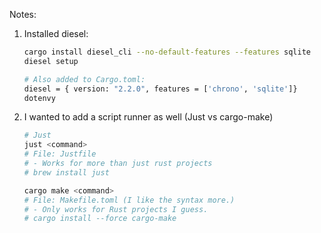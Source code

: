 Notes:

1. Installed diesel:

   ```sh
   cargo install diesel_cli --no-default-features --features sqlite
   diesel setup

   # Also added to Cargo.toml:
   diesel = { version: "2.2.0", features = ['chrono', 'sqlite']}
   dotenvy
   ```

2. I wanted to add a script runner as well (Just vs cargo-make)

   ```sh
   # Just
   just <command>
   # File: Justfile
   # - Works for more than just rust projects
   # brew install just

   cargo make <command>
   # File: Makefile.toml (I like the syntax more.)
   # - Only works for Rust projects I guess.
   # cargo install --force cargo-make
   ```
